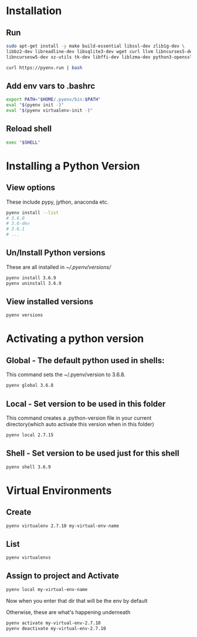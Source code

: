 # Installation

## Run
```bash
sudo apt-get install -y make build-essential libssl-dev zlib1g-dev \
libbz2-dev libreadline-dev libsqlite3-dev wget curl llvm libncurses5-dev \
libncursesw5-dev xz-utils tk-dev libffi-dev liblzma-dev python3-openssl

curl https://pyenv.run | bash
```

## Add env vars to .bashrc
```bash
export PATH="$HOME/.pyenv/bin:$PATH"
eval "$(pyenv init -)"
eval "$(pyenv virtualenv-init -)"
```

## Reload shell
```bash
exec "$SHELL"
```


# Installing a Python Version
## View options
These include  pypy, jython, anaconda etc.
```bash
pyenv install --list
# 3.6.0
# 3.6-dev
# 3.6.1
# ...
```

## Un/Install Python versions
These are all installed in _~/.pyenv/versions/_
```bash
pyenv install 3.6.9
pyenv uninstall 3.6.9
```

## View installed versions
```bash
pyenv versions
```

# Activating a python version

## Global - The default python used in shells:
This command sets the ~/.pyenv/version to 3.6.8.
```bash
pyenv global 3.6.8
```

## Local - Set version to be used in this folder
This command creates a .python-version file in your current directory(which auto activate this version when in this folder)
```bash
pyenv local 2.7.15
```

## Shell - Set version to be used just for this shell
```bash
pyenv shell 3.6.9
```

# Virtual Environments

## Create
```bash
pyenv virtualenv 2.7.10 my-virtual-env-name
```

## List
```bash
pyenv virtualenvs
```

## Assign to project and Activate
```bash
pyenv local my-virtual-env-name
```
Now when you enter that dir that will be the env by default

Otherwise, these are what's happening underneath
```bash
pyenv activate my-virtual-env-2.7.10
pyenv deactivate my-virtual-env-2.7.10
```
